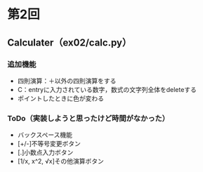 # 第2回
## Calculater（ex02/calc.py）
### 追加機能
- 四則演算：＋以外の四則演算をする
- C：entryに入力されている数字，数式の文字列全体をdeleteする
- ポイントしたときに色が変わる
### ToDo（実装しようと思ったけど時間がなかった）
- バックスペース機能
- [+/-]不等号変更ボタン
- [.]小数点入力ボタン
- [1/x, x^2, √x]その他演算ボタン
